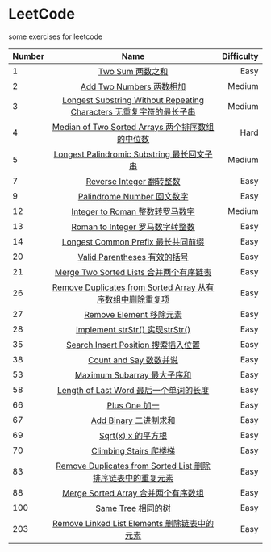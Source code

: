 # LeetCode
some exercises for leetcode

| Number | Name | Difficulty | 
| ------------- |:-------------:| -----:| 
| 1 | [Two Sum 两数之和](https://github.com/kaisa911/LeetCode/blob/master/TwoSum.js) | Easy | 
| 2 | [Add Two Numbers 两数相加](http://blog.csdn.net/u014627807/article/details/79341302) | Medium | 
| 3 | [Longest Substring Without Repeating Characters 无重复字符的最长子串](http://blog.csdn.net/u014627807/article/details/79359428) | Medium |
| 4 | [Median of Two Sorted Arrays 两个排序数组的中位数](http://blog.csdn.net/u014627807/article/details/79376119) | Hard | 
| 5 | [Longest Palindromic Substring 最长回文子串](http://blog.csdn.net/u014627807/article/details/79859735) | Medium | 
| 7 | [Reverse Integer 翻转整数](http://blog.csdn.net/u014627807/article/details/79337844) | Easy | 
| 9 | [Palindrome Number 回文数字](http://blog.csdn.net/u014627807/article/details/79337852) | Easy | 
| 12 | [Integer to Roman 整数转罗马数字](http://blog.csdn.net/u014627807/article/details/79337897) | Medium | 
| 13 | [Roman to Integer 罗马数字转整数](http://blog.csdn.net/u014627807/article/details/79337927) | Easy | 
| 14 | [Longest Common Prefix 最长共同前缀](http://blog.csdn.net/u014627807/article/details/79337942) | Easy | 
| 20 | [Valid Parentheses 有效的括号](http://blog.csdn.net/u014627807/article/details/79338265) | Easy | 
| 21 | [Merge Two Sorted Lists 合并两个有序链表](http://blog.csdn.net/u014627807/article/details/79383811) | Easy | 
| 26 | [Remove Duplicates from Sorted Array 从有序数组中删除重复项](http://blog.csdn.net/u014627807/article/details/79383955) | Easy |
| 27 | [Remove Element 移除元素](http://blog.csdn.net/u014627807/article/details/79384092) | Easy |
| 28 | [Implement strStr() 实现strStr()](http://blog.csdn.net/u014627807/article/details/79384489) | Easy | 
| 35 | [Search Insert Position 搜索插入位置](http://blog.csdn.net/u014627807/article/details/79384624) | Easy | 
| 38 | [Count and Say 数数并说](http://blog.csdn.net/u014627807/article/details/79384757) | Easy | 
| 53 | [Maximum Subarray 最大子序和](http://blog.csdn.net/u014627807/article/details/79397193) | Easy | 
| 58 | [Length of Last Word 最后一个单词的长度](http://blog.csdn.net/u014627807/article/details/79397256) | Easy |
| 66 | [Plus One 加一](http://blog.csdn.net/u014627807/article/details/79397308) | Easy | 
| 67 | [Add Binary 二进制求和](http://blog.csdn.net/u014627807/article/details/79399461) | Easy | 
| 69 | [Sqrt(x) x 的平方根](http://blog.csdn.net/u014627807/article/details/79399512) | Easy | 
| 70 | [Climbing Stairs 爬楼梯](http://blog.csdn.net/u014627807/article/details/79399805) | Easy |
| 83 | [Remove Duplicates from Sorted List 删除排序链表中的重复元素](http://blog.csdn.net/u014627807/article/details/79399890) | Easy |
| 88 | [Merge Sorted Array 合并两个有序数组](http://blog.csdn.net/u014627807/article/details/79399948) | Easy |
| 100 | [Same Tree 相同的树](http://blog.csdn.net/u014627807/article/details/79400026) | Easy |
| 203 | [Remove Linked List Elements 删除链表中的元素](http://blog.csdn.net/u014627807/article/details/79400068) | Easy |